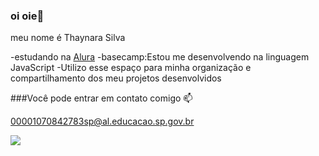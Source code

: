 ### oi oie👋

meu nome é Thaynara Silva

-estudando na [Alura](https://www.alura.com.br)
-basecamp:Estou me desenvolvendo na linguagem JavaScript
-Utilizo esse espaço para minha organização e compartilhamento dos meu projetos desenvolvidos

###Você pode entrar em contato comigo 📫 

00001070842783sp@al.educacao.sp.gov.br

![](https://i.pinimg.com/originals/72/52/68/725268fca78011f13eccccd99cc4a031.gif)
